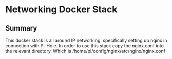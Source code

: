 # Networking Docker Stack

## Summary

This docker stack is all around IP networking, specifically setting up nginx in connection with Pi-Hole. In order to use this stack copy the nginx.conf into the relevant directory. Which is /home/pi/config/nginx/etc/nginx/nginx.conf
